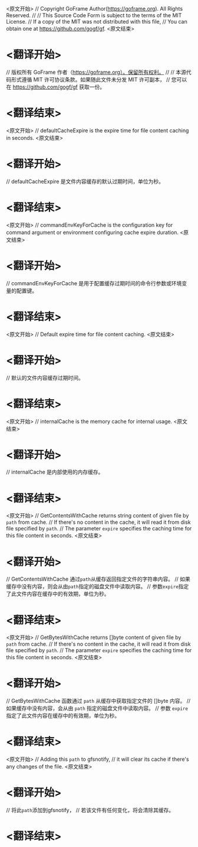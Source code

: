 
<原文开始>
// Copyright GoFrame Author(https://goframe.org). All Rights Reserved.
//
// This Source Code Form is subject to the terms of the MIT License.
// If a copy of the MIT was not distributed with this file,
// You can obtain one at https://github.com/gogf/gf.
<原文结束>

# <翻译开始>
// 版权所有 GoFrame 作者（https://goframe.org）。保留所有权利。
//
// 本源代码形式遵循 MIT 许可协议条款。如果随此文件未分发 MIT 许可副本，
// 您可以在 https://github.com/gogf/gf 获取一份。
# <翻译结束>


<原文开始>
// defaultCacheExpire is the expire time for file content caching in seconds.
<原文结束>

# <翻译开始>
// defaultCacheExpire 是文件内容缓存的默认过期时间，单位为秒。
# <翻译结束>


<原文开始>
// commandEnvKeyForCache is the configuration key for command argument or environment configuring cache expire duration.
<原文结束>

# <翻译开始>
// commandEnvKeyForCache 是用于配置缓存过期时间的命令行参数或环境变量的配置键。
# <翻译结束>


<原文开始>
// Default expire time for file content caching.
<原文结束>

# <翻译开始>
// 默认的文件内容缓存过期时间。
# <翻译结束>


<原文开始>
// internalCache is the memory cache for internal usage.
<原文结束>

# <翻译开始>
// internalCache 是内部使用的内存缓存。
# <翻译结束>


<原文开始>
// GetContentsWithCache returns string content of given file by `path` from cache.
// If there's no content in the cache, it will read it from disk file specified by `path`.
// The parameter `expire` specifies the caching time for this file content in seconds.
<原文结束>

# <翻译开始>
// GetContentsWithCache 通过`path`从缓存返回指定文件的字符串内容。
// 如果缓存中没有内容，则会从由`path`指定的磁盘文件中读取内容。
// 参数`expire`指定了此文件内容在缓存中的有效期，单位为秒。
# <翻译结束>


<原文开始>
// GetBytesWithCache returns []byte content of given file by `path` from cache.
// If there's no content in the cache, it will read it from disk file specified by `path`.
// The parameter `expire` specifies the caching time for this file content in seconds.
<原文结束>

# <翻译开始>
// GetBytesWithCache 函数通过 `path` 从缓存中获取指定文件的 []byte 内容。
// 如果缓存中没有内容，会从由 `path` 指定的磁盘文件中读取内容。
// 参数 `expire` 指定了此文件内容在缓存中的有效期，单位为秒。
# <翻译结束>


<原文开始>
			// Adding this `path` to gfsnotify,
			// it will clear its cache if there's any changes of the file.
<原文结束>

# <翻译开始>
// 将此`path`添加到gfsnotify，
// 若该文件有任何变化，将会清除其缓存。
# <翻译结束>

